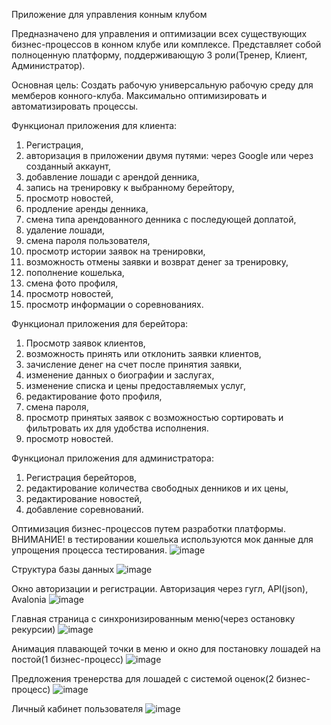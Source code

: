 Приложение для управления конным клубом

Предназначено для управления и оптимизации всех существующих бизнес-процессов в конном клубе или комплексе. Представляет собой полноценную платформу, поддерживающую 3 роли(Тренер, Клиент, Администратор).

Основная цель: Создать рабочую универсальную рабочую среду для мемберов конного-клуба. Максимально оптимизировать и автоматизировать процессы.

Функционал приложения для клиента:
1)	Регистрация,
2)	авторизация в приложении двумя путями: через Google или через созданный аккаунт,
3)	добавление лошади с арендой денника,
4)	запись на тренировку к выбранному берейтору,
5)	просмотр новостей,
6)	продление аренды денника,
7)	смена типа арендованного денника с последующей доплатой,
8)	удаление лошади,
9)	смена пароля пользователя,
10)	просмотр истории заявок на тренировки,
11)	 возможность отмены заявки и возврат денег за тренировку,
12)	 пополнение кошелька,
13)	 смена фото профиля,
14)	 просмотр новостей,
15)	 просмотр информации о соревнованиях.
    
Функционал приложения для берейтора:
1)	Просмотр заявок клиентов, 
2)	возможность принять или отклонить заявки клиентов,
3)	зачисление денег на счет после принятия заявки,
4)	изменение данных о биографии и заслугах,
5)	изменение списка и цены предоставляемых услуг, 
6)	редактирование фото профиля,
7)	смена пароля,
8)	просмотр принятых заявок с возможностью сортировать и фильтровать их для удобства исполнения.
9)	просмотр новостей.
    
Функционал приложения для администратора:
1)	Регистрация берейторов,
2)	редактирование количества свободных денников и их цены,
3)	редактирование новостей,
4)	добавление соревнований.


Оптимизация бизнес-процессов путем разработки платформы. 
ВНИМАНИЕ! в тестировании кошелька используются мок данные для упрощения процесса тестирования.
![image](https://github.com/user-attachments/assets/a76a36a3-f890-4a2c-8739-b25b8f6fc007)

Структура базы данных
![image](https://github.com/user-attachments/assets/c7159c38-3f9b-408c-9074-9c42f8a5fa13)

Окно авторизации и регистрации. Авторизация через гугл, API(json), Avalonia
![image](https://github.com/user-attachments/assets/8b7dbf3c-754a-46e7-bf2e-c34bd37d0d2b)

Главная страница с синхронизированным меню(через остановку рекурсии)
![image](https://github.com/user-attachments/assets/f8ddfb00-856d-4f88-a32d-5ad8280e8568)

Анимация плавающей точки в меню и окно для постановку лошадей на постой(1 бизнес-процесс)
![image](https://github.com/user-attachments/assets/cc3066d1-1f86-447c-8db8-021722dc057d)

Предложения тренерства для лошадей с системой оценок(2 бизнес-процесс)
![image](https://github.com/user-attachments/assets/831db6bc-17e5-4e15-8fab-74f3cdd432e4)

Личный кабинет пользователя
![image](https://github.com/user-attachments/assets/1dacb4ac-5f55-4391-98b3-358fa2d312c1)




